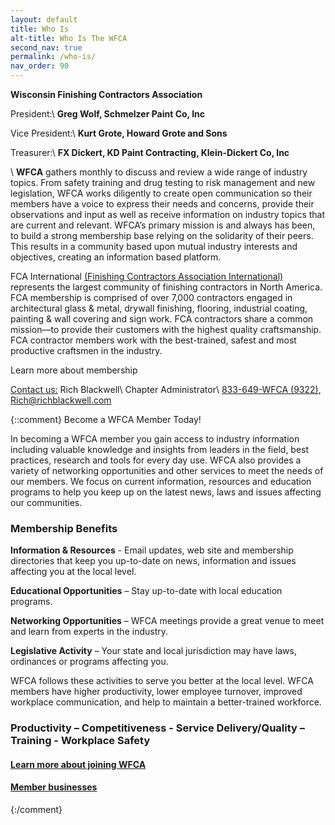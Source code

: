 ```yaml
---
layout: default
title: Who Is
alt-title: Who Is The WFCA
second_nav: true
permalink: /who-is/
nav_order: 90
---
```


**Wisconsin Finishing Contractors Association**

President:\\
**Greg Wolf,  Schmelzer Paint Co, Inc**

Vice President:\\
**Kurt Grote, Howard Grote and Sons**

Treasurer:\\
**FX Dickert,  KD Paint Contracting, Klein-Dickert Co, Inc**

\\
**WFCA** gathers monthly to discuss and review a wide range of industry topics. From safety training and drug testing to risk management and new legislation, WFCA works diligently to create open communication so their members have a voice to express their needs and concerns, provide their observations and input as well as receive information on industry topics that are current and relevant. WFCA’s primary mission is and always has been, to build a strong membership base relying on the solidarity of their peers. This results in a community based upon mutual industry interests and objectives, creating an information based platform.

FCA International [(Finishing Contractors Association International)][fcai] represents the largest community of finishing contractors in North America. FCA membership is comprised of over 7,000 contractors engaged in architectural glass & metal, drywall finishing, flooring, industrial coating, painting & wall covering and sign work. FCA contractors share a common mission—to provide their customers with the highest quality craftsmanship. FCA contractor members work with the best-trained, safest and most productive craftsmen in the industry.

Learn more about membership

[Contact us:][contact-us] Rich Blackwell\\
Chapter Administrator\\
[833-649-WFCA (9322)][phone-num], [Rich@richblackwell.com][mail-to]

[phone-num]: tel:833-649-9322
[fcai]: http://www.finishingcontractors.org/
[contact-us]: ../contact
[mail-to]: mailto:Rich@richblackwell.com?Subject=WFCA%20Contact%20Form%20Submission


{::comment}
Become a WFCA Member Today!

In becoming a WFCA member you gain access to industry information including valuable knowledge and insights from leaders in the field, best practices, research and tools for every day use. WFCA also provides a variety of networking opportunities and other services to meet the needs of our members.
We focus on current information, resources and education programs to help you keep up on the latest news, laws and issues affecting our communities.

### Membership Benefits

**​Information & Resources** - Email updates, web site and membership directories that keep you up-to-date on news, information and issues affecting you at the local level.

**Educational Opportunities** – Stay up-to-date with local education programs.

**Networking Opportunities** – WFCA meetings provide a great venue to meet and learn from experts in the industry.

**Legislative Activity** – Your state and local jurisdiction may have laws, ordinances or programs affecting you. 

WFCA follows these activities to serve you better at the local level.
WFCA members have higher productivity, lower employee turnover, improved workplace communication, and help to maintain a better-trained workforce.

### Productivity – Competitiveness - Service Delivery/Quality – Training - Workplace Safety

#### [Learn more about joining WFCA][contact-page]
[contact-page]: ../contact

#### [Member businesses][member-companies]
[member-companies]: ../membership/businesses
{:/comment}
